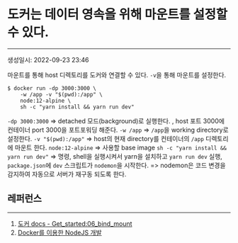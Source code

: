 # 도커는 데이터 영속을 위해 마운트를 설정할 수 있다.
---
생성일시: 2022-09-23 23:46

마운트를 통해 host 디렉토리를 도커와 연결할 수 있다. ``-v``을 통해 마운트를 설정한다.
```shell
$ docker run -dp 3000:3000 \
	-w /app -v "$(pwd):/app" \
	node:12-alpine \
	sh -c "yarn install && yarn run dev"
```
``-dp 3000:3000`` => detached 모드(background)로 실행한다. , host 포트 3000에 컨테이너 port 3000을 포트포워딩 해준다.
``-w /app`` => ``/app``을 working directory로 설정한다.
``-v "$(pwd):/app"`` => host의 현재 directory를 컨테이너의 ``/app`` 디렉토리에 마운트 한다.
``node:12-alpine`` => 사용할 base image
``sh -c "yarn install && yarn run dev"`` => 명령, shell을 실행시켜서 yarn을 설치하고 ``yarn run dev`` 실행, `package.json`에 `dev` 스크립트가 `nodemon`을 시작한다. => nodemon은 코드 변경을 감지하여 자동으로 서버가 재구동 되도록 한다.




## 레퍼런스
---
1. [도커 docs - Get_started:06_bind_mount](https://docs.docker.com/get-started/06_bind_mounts/)
2. [Docker를 이용한 NodeJS 개발](https://www.daleseo.com/docker-nodejs/)
